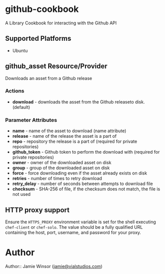 # github-cookbook

A Library Cookbook for interacting with the Github API

## Supported Platforms

* Ubuntu

## github_asset Resource/Provider

Downloads an asset from a Github release

### Actions

- **download** - downloads the asset from the Github releaseto disk. (default)

### Parameter Attributes

- **name** - name of the asset to download (name attribute)
- **release** - name of the release the asset is a part of
- **repo** - repository the release is a part of (required for private repositories)
- **github_token** - Github token to perform the download with (required for private repositories)
- **owner** - owner of the downloaded asset on disk
- **group** - group of the downloaded asset on disk
- **force** - force downloading even if the asset already exists on disk
- **retries** - number of times to retry download
- **retry_delay** - number of seconds between attempts to download file
- **checksum** - SHA-256 of file, if the checksum does not match, the file is not used

## HTTP proxy support

Ensure the `HTTPS_PROXY` environment variable is set for the shell executing `chef-client` or `chef-solo`. The value should be a fully qualified URL containing the host, port, username, and password for your proxy.

# Author

Author:: Jamie Winsor (<jamie@vialstudios.com>)
